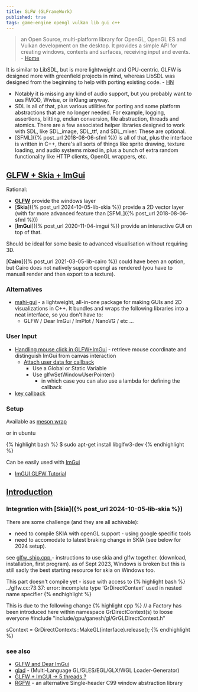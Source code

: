 ```yaml
---
title: GLFW (GLFrameWork)
published: true
tags: game-engine opengl vulkan lib gui c++
---
```

>  an Open Source, multi-platform library for OpenGL, OpenGL ES and Vulkan development on the desktop. It provides a simple API for creating windows, contexts and surfaces, receiving input and events. - [Home](https://www.glfw.org/)

It is similar to LibSDL, but is more lightweight and GPU-centric. GLFW is designed more with greenfield projects in mind, whereas LibSDL was designed from the beginning to help with porting existing code. - [HN](https://news.ycombinator.com/item?id=19673547)
- Notably it is missing any kind of audio support, but you probably want to ues FMOD, Wwise, or iirKlang anyway.
- SDL is all of that, plus various utilities for porting and some platform abstractions that are no longer needed. For example, logging, assertions, blitting, endian conversion, file abstraction, threads and atomics. There are a few associated helper libraries designed to work with SDL, like SDL_image, SDL_ttf, and SDL_mixer. These are optional.
- [SFML]({% post_url 2018-08-06-sfml %}) is all of that, plus the interface is written in C++, there's all sorts of things like sprite drawing, texture loading, and audio systems mixed in, plus a bunch of extra random functionality like HTTP clients, OpenGL wrappers, etc.


## [GLFW + Skia + ImGui](https://github.com/yduf/glfw-skia-imgui?tab=readme-ov-file#glfw--imgui--skia)

Rational:
- [**GLFW**](https://www.glfw.org/docs/latest/quick.html) provide the windows layer
- [**Skia**]({% post_url 2024-10-05-lib-skia %}) provide a 2D vector layer (with far more advanced feature than [SFML]({% post_url 2018-08-06-sfml %}))
- [**ImGui**]({% post_url 2020-11-04-imgui %}) provide an interactive GUI on top of that.

Should be ideal for some basic to advanced visualisation without requiring 3D.

[**Cairo**]({% post_url 2021-03-05-lib-cairo %}) could have been an option, but Cairo does not natively support opengl as rendered (you have to manuall render and then export to a texture).

### Alternatives
- [mahi-gui](https://github.com/mahilab/mahi-gui?tab=readme-ov-file#mahi-gui) - a lightweight, all-in-one package for making GUIs and 2D visualizations in C++. It bundles and wraps the following libraries into a neat interface, so you don't have to:
	- GLFW / Dear ImGui / ImPlot / NanoVG / etc ...

### User Input

- [Handling mouse click in GLFW+ImGui](https://chatgpt.com/share/6706dee4-0b7c-800d-96cd-0b0b3e0569d3) - retrieve  mouse coordinate and distinguish ImGui from canvas interaction
	- [Attach user data for callback](https://chatgpt.com/share/670a7925-1ce0-800d-a9f9-43b5ca7e9940)
    	- Use a Global or Static Variable
        - Use glfwSetWindowUserPointer()
			- in which case you can also use a lambda for defining the callback 
- [key callback](https://chatgpt.com/share/670bdd28-8084-800d-bc3b-afb959f30e53)

### Setup

Available as [meson wrap](https://mesonbuild.com/Wrapdb-projects.html)

or in ubuntu

{% highlight bash %}
$ sudo apt-get install libglfw3-dev
{% endhighlight %}

Can be easily used with [ImGui](https://github.com/ocornut/imgui/wiki/Getting-Started#example-if-you-are-using-glfw--openglwebgl)
- [ImGUI GLFW Tutorial](https://github.com/VictorGordan/opengl-tutorials/blob/main/ImGUI%20GLFW%20Tutorial/Main.cpp)


## [Introduction](https://www.glfw.org/docs/latest/quick.html)

### Integration with [Skia]({% post_url 2024-10-05-lib-skia %})

There are some challenge (and they are all achivable):
- need to compile SKIA with openGL support - using google specific tools
- need to accomodate to latest braking change in SKIA (see below for 2024 setup).

see [glfw_ship.cpp ](https://gist.github.com/ad8e/dd150b775ae6aa4d5cf1a092e4713add) - instructions to use skia and glfw together. (download, installation, first program). as of Sept 2023, Windows is broken but this is still sadly the best starting resource for skia on Windows too. 

This part doesn't compile yet - issue with access to 
{% highlight bash %}
../glfw.cc:73:37: error: incomplete type ‘GrDirectContext’ used in nested name specifier
{% endhighlight %}

This is due to the following change
{% highlight cpp %}
// a Factory has been introduced here within namespace GrDirectContext(s) to loose everyone
#include "include/gpu/ganesh/gl/GrGLDirectContext.h"

sContext = GrDirectContexts::MakeGL(interface).release();
{% endhighlight %}

### see also
- [GLFW and Dear ImGui](https://decovar.dev/blog/2019/08/04/glfw-dear-imgui/)
- [glad](https://github.com/premake-libs/glad) - (Multi-Language GL/GLES/EGL/GLX/WGL Loader-Generator)
- [GLFW + ImGUI -> 5 threads ?](https://chatgpt.com/share/670be3a3-ab40-800d-bd11-128a0bc52807)
- [RGFW](https://news.ycombinator.com/item?id=42217535) - an alternative Single-header C99 window abstraction library
